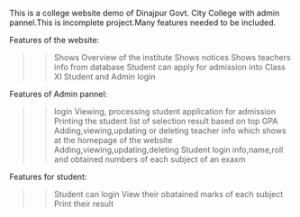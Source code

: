 This is a college website demo of Dinajpur Govt. City College with admin pannel.This is incomplete project.Many features needed to be included.

Features of the website:
>>Shows Overview of the institute
>>Shows notices
>>Shows teachers info from database
>>Student can apply for admission into Class XI
>>Student and Admin login

Features of Admin pannel:
>>login
>>Viewing, processing student application for admission
>>Printing the student list of selection result based on top GPA
>>Adding,viewing,updating or deleting teacher info which shows at the homepage of the website
>>Adding,viewing,updating,deleting Student login info,name,roll and obtained numbers of each subject of an exaxm

Features for student:
>>Student can login
>>View their obatained marks of each subject
>>Print their result

